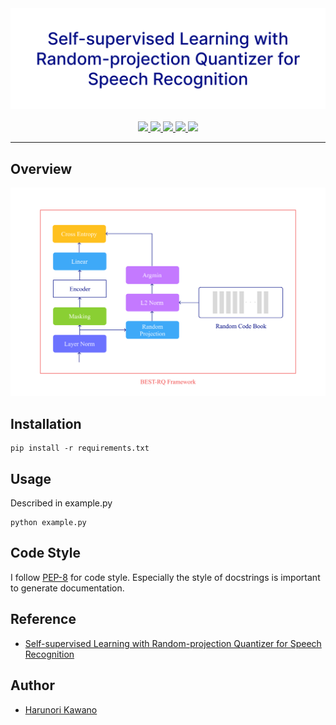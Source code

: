 <div align="center">
    <img src="https://github.com/HarunoriKawano/best-rq/blob/main/docs/title.png" width="800px">
</div>

<br/>
 <div align="center">
    <a href="https://arxiv.org/abs/2202.01855">
        <img src="https://img.shields.io/badge/model-BEST--RQ-orange"> 
    </a>
    <a href="https://github.com/pytorch/pytorch">
        <img src="https://img.shields.io/badge/framework-PyTorch-red"> 
    </a>
    <a href="https://github.com/HarunoriKawano/Conformer/blob/main/LICENSE">
        <img src="https://img.shields.io/badge/license-Apache--2.0-informational"> 
    </a>
    <a href="https://www.python.org/dev/peps/pep-0008/">
        <img src="https://img.shields.io/badge/codestyle-PEP--8-informational"> 
    </a>
    <a href="https://github.com/HarunoriKawano/Conformer">
        <img src="https://img.shields.io/badge/build-passing-success"> 
    </a>
</div>

***

## Overview
<div align="center">
    <img src="https://github.com/HarunoriKawano/best-rq/blob/main/docs/overview.png" width="600px" >
</div>

## Installation
  
```
pip install -r requirements.txt  
```

## Usage

Described in example.py
```
python example.py
```
 
## Code Style
I follow [PEP-8](https://www.python.org/dev/peps/pep-0008/) for code style. Especially the style of docstrings is important to generate documentation.  
  
## Reference
- [Self-supervised Learning with Random-projection Quantizer for Speech Recognition](https://arxiv.org/abs/2202.01855)
  
## Author
  
* [Harunori Kawano](https://harunorikawano.github.io/)